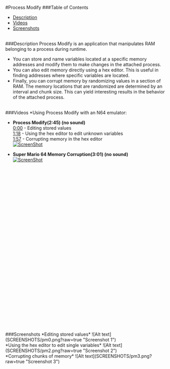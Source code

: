 #Process Modify
###Table of Contents
* [Description](#description)
* [Videos](#videos)
* [Screenshots](#screenshots)
<br>
###Description
Process Modify is an application that manipulates RAM belonging to a process during runtime.

* You can store and name variables located at a specific memory addresses and modify them to make changes in the attached process.
* You can also edit memory directly using a hex editor. This is useful in finding addresses where specific variables are located.
* Finally, you can corrupt memory by randomizing values in a section of RAM. The memory locations that are randomized are determined by an interval and chunk size. This can yield interesting results in the behavior of the attached process.

<br>
###Videos
*Using Process Modify with an N64 emulator:<br>

* **Process Modify(2:45) (no sound)**<br>
[0:00](http://www.youtube.com/watch?v=SKN5lbidbXc) - Editing stored values <br>
[1:18](http://www.youtube.com/watch?v=SKN5lbidbXc&t=1m18s) - Using the hex editor to edit unknown variables <br>
[1:57](http://www.youtube.com/watch?v=SKN5lbidbXc&t=1m57s) - Corrupting memory in the hex editor <br>
[![ScreenShot](http://img.youtube.com/vi/SKN5lbidbXc/0.jpg)](https://www.youtube.com/watch?v=SKN5lbidbXc)

* **Super Mario 64 Memory Corruption(3:01) (no sound)**<br>
[![ScreenShot](http://img.youtube.com/vi/AclNAJOJo1o/0.jpg)](https://www.youtube.com/watch?v=AclNAJOJo1o)

<iframe width="854" height="510" src="" frameborder="0" allowfullscreen></iframe>

<br>
###Screenshots
*Editing stored values*
![Alt text](SCREENSHOTS/pm0.png?raw=true "Screenshot 1")<br>
*Using the hex editor to edit single variables*
![Alt text](SCREENSHOTS/pm2.png?raw=true "Screenshot 2")<br>
*Corrupting chunks of memory*
![Alt text](SCREENSHOTS/pm3.png?raw=true "Screenshot 3")
